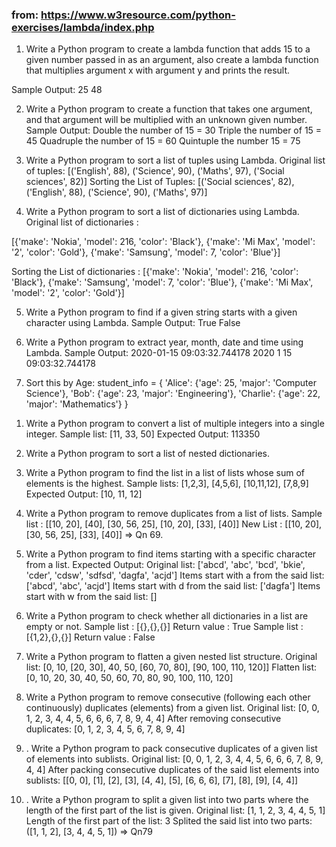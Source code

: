 ### from: https://www.w3resource.com/python-exercises/lambda/index.php


<!-- LAMBDAS -->
1.  Write a Python program to create a lambda function that adds 15 to a given number passed in as an argument, also create a lambda function that multiplies argument x with argument y and prints the result.

Sample Output:
25
48


2. Write a Python program to create a function that takes one argument, and that argument will be multiplied with an unknown given number.
Sample Output:
Double the number of 15 = 30
Triple the number of 15 = 45
Quadruple the number of 15 = 60
Quintuple the number 15 = 75



3.  Write a Python program to sort a list of tuples using Lambda.
Original list of tuples:
[('English', 88), ('Science', 90), ('Maths', 97), ('Social sciences', 82)]
Sorting the List of Tuples:
[('Social sciences', 82), ('English', 88), ('Science', 90), ('Maths', 97)]




4. Write a Python program to sort a list of dictionaries using Lambda.
Original list of dictionaries :

[{'make': 'Nokia', 'model': 216, 'color': 'Black'}, {'make': 'Mi Max', 'model': '2', 'color': 'Gold'}, {'make': 'Samsung', 'model': 7, 'color': 'Blue'}]

Sorting the List of dictionaries :
[{'make': 'Nokia', 'model': 216, 'color': 'Black'}, {'make': 'Samsung', 'model': 7, 'color': 'Blue'}, {'make': 'Mi Max', 'model': '2', 'color': 'Gold'}]



5. Write a Python program to find if a given string starts with a given character using Lambda.
Sample Output:
True
False

6. Write a Python program to extract year, month, date and time using Lambda.
Sample Output:
2020-01-15 09:03:32.744178
2020
1
15
09:03:32.744178


7. Sort this by Age:
student_info = {
    'Alice': {'age': 25, 'major': 'Computer Science'},
    'Bob': {'age': 23, 'major': 'Engineering'},
    'Charlie': {'age': 22, 'major': 'Mathematics'}
}





<!-- LISTS -->

1.  Write a Python program to convert a list of multiple integers into a single integer.
Sample list: [11, 33, 50]
Expected Output: 113350

2.  Write a Python program to sort a list of nested dictionaries.

3. Write a Python program to find the list in a list of lists whose sum of elements is the highest.
Sample lists: [1,2,3], [4,5,6], [10,11,12], [7,8,9]
Expected Output: [10, 11, 12]

4.  Write a Python program to remove duplicates from a list of lists.
Sample list : [[10, 20], [40], [30, 56, 25], [10, 20], [33], [40]]
New List : [[10, 20], [30, 56, 25], [33], [40]] => Qn 69.


5. Write a Python program to find items starting with a specific character from a list.
Expected Output:
Original list:
['abcd', 'abc', 'bcd', 'bkie', 'cder', 'cdsw', 'sdfsd', 'dagfa', 'acjd']
Items start with a from the said list:
['abcd', 'abc', 'acjd']
Items start with d from the said list:
['dagfa']
Items start with w from the said list:
[]


6. Write a Python program to check whether all dictionaries in a list are empty or not.
Sample list : [{},{},{}]
Return value : True
Sample list : [{1,2},{},{}]
Return value : False

7. Write a Python program to flatten a given nested list structure.
Original list: [0, 10, [20, 30], 40, 50, [60, 70, 80], [90, 100, 110, 120]]
Flatten list:
[0, 10, 20, 30, 40, 50, 60, 70, 80, 90, 100, 110, 120]


8. Write a Python program to remove consecutive (following each other continuously) duplicates (elements) from a given list.
Original list:
[0, 0, 1, 2, 3, 4, 4, 5, 6, 6, 6, 7, 8, 9, 4, 4]
After removing consecutive duplicates:
[0, 1, 2, 3, 4, 5, 6, 7, 8, 9, 4]

9. . Write a  Python program to pack consecutive duplicates of a given list of elements into sublists.
Original list:
[0, 0, 1, 2, 3, 4, 4, 5, 6, 6, 6, 7, 8, 9, 4, 4]
After packing consecutive duplicates of the said list elements into sublists:
[[0, 0], [1], [2], [3], [4, 4], [5], [6, 6, 6], [7], [8], [9], [4, 4]]

10. . Write a  Python program to split a given list into two parts where the length of the first part of the list is given.
Original list:
[1, 1, 2, 3, 4, 4, 5, 1]
Length of the first part of the list: 3
Splited the said list into two parts:
([1, 1, 2], [3, 4, 4, 5, 1]) => Qn79